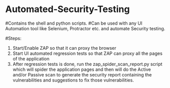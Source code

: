 # Automated-Security-Testing
#Contains the shell and python scripts. 
#Can be used with any UI Automation tool like Selenium, Protractor etc. and automate Security testing.

#Steps:
1. Start/Enable ZAP so that it can proxy the browser
2. Start UI automated regression tests so that ZAP can proxy all the pages of the application
3. After regression tests is done, run the zap_spider_scan_report.py script which will spider the application pages and then will do the Active and/or Passive scan to generate the security report containing the vulnerabilities and suggestions to fix those vulnerabilities.
